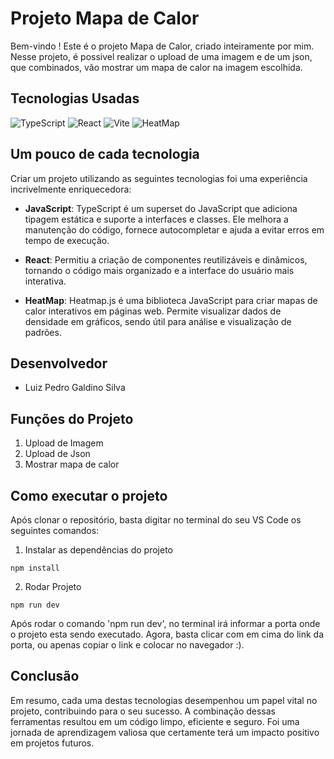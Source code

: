 # Projeto Mapa de Calor

Bem-vindo !
Este é o projeto Mapa de Calor, criado inteiramente por mim. Nesse projeto, é possivel realizar o upload de uma imagem e de um json, que combinados, vão mostrar um mapa de calor na imagem escolhida.

## Tecnologias Usadas

![TypeScript](https://img.shields.io/badge/javascript-%23323330.svg?style=for-the-badge&logo=javascript&logoColor=%23F7DF1E)
![React](https://img.shields.io/badge/react-%2320232a.svg?style=for-the-badge&logo=react&logoColor=%2361DAFB)
![Vite](https://img.shields.io/badge/vite-%23646CFF.svg?style=for-the-badge&logo=vite&logoColor=white)
![HeatMap](https://img.shields.io/badge/heatmap-%23FF5733.svg?style=for-the-badge&logo=heatmap&logoColor=white)


## Um pouco de cada tecnologia

Criar um projeto utilizando as seguintes tecnologias foi uma experiência incrivelmente enriquecedora:

- **JavaScript**: TypeScript é um superset do JavaScript que adiciona tipagem estática e suporte a interfaces e classes. Ele melhora a manutenção do código, fornece autocompletar e ajuda a evitar erros em tempo de execução.

- **React**: Permitiu a criação de componentes reutilizáveis ​​e dinâmicos, tornando o código mais organizado e a interface do usuário mais interativa.

- **HeatMap**: Heatmap.js é uma biblioteca JavaScript para criar mapas de calor interativos em páginas web. Permite visualizar dados de densidade em gráficos, sendo útil para análise e visualização de padrões.

## Desenvolvedor

- Luiz Pedro Galdino Silva

## Funções do Projeto

1. Upload de Imagem
2. Upload de Json
3. Mostrar mapa de calor


## Como executar o projeto

Após clonar o repositório, basta digitar no terminal do seu VS Code os seguintes comandos:

1. Instalar as dependências do projeto
```
npm install
```

2. Rodar Projeto 
```
npm run dev
```
Após rodar o comando 'npm run dev', no terminal irá informar a porta onde o projeto esta sendo executado.
Agora, basta clicar com em cima do link da porta, ou apenas copiar o link e colocar no navegador :).

## Conclusão
Em resumo, cada uma destas tecnologias desempenhou um papel vital no projeto, contribuindo para o seu sucesso. A combinação dessas ferramentas resultou em um código limpo, eficiente e seguro. Foi uma jornada de aprendizagem valiosa que certamente terá um impacto positivo em projetos futuros.
